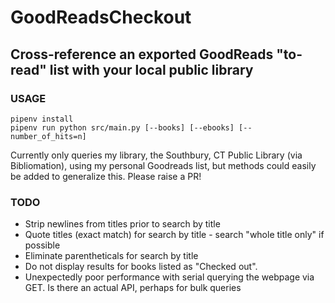 # GoodReadsCheckout
## Cross-reference an exported GoodReads "to-read" list with your local public library
### USAGE
```
pipenv install
pipenv run python src/main.py [--books] [--ebooks] [--number_of_hits=n]
```

Currently only queries my library, the Southbury, CT Public Library (via Bibliomation), using my personal Goodreads list, but methods could easily be added to generalize this. Please raise a PR!

### TODO
- Strip newlines from titles prior to search by title
- Quote titles (exact match) for search by title - search "whole title only" if possible
- Eliminate parentheticals for search by title
- Do not display results for books listed as "Checked out".
- Unexpectedly poor performance with serial querying the webpage via GET. Is there an actual API, perhaps for bulk queries